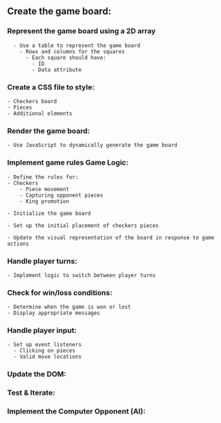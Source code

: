 ## Create the game board: 
### Represent the game board using a 2D array 
      - Use a table to represent the game board
        - Rows and columns for the squares 
          - Each square should have:
            - ID
            - Data attribute 
  
### Create a CSS file to style:
    - Checkers board
    - Pieces
    - Additional elements	

### Render the game board: 
    - Use JavaScript to dynamically generate the game board 

### Implement game rules Game Logic: 
    - Define the rules for:
    - Checkers 
        - Piece movement
        - Capturing opponent pieces
        - King promotion

    - Initialize the game board
  
    - Set up the initial placement of checkers pieces

    - Update the visual representation of the board in response to game actions

### Handle player turns: 
    - Implement logic to switch between player turns

### Check for win/loss conditions: 
    - Determine when the game is won or lost
    - Display appropriate messages

### Handle player input: 
    - Set up event listeners
      - Clicking on pieces
      - Valid move locations

### Update the DOM:

### Test & Iterate:

### Implement the Computer Opponent (AI):